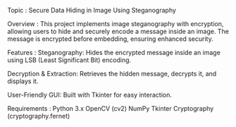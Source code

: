 Topic : Secure Data Hiding in Image Using Steganography 

Overview :
This project implements image steganography with encryption, allowing users to hide and securely encode a message inside an image. The message is encrypted before embedding, ensuring enhanced security.

Features :
Steganography: Hides the encrypted message inside an image using LSB (Least Significant Bit) encoding.

Decryption & Extraction: Retrieves the hidden message, decrypts it, and displays it.

User-Friendly GUI: Built with Tkinter for easy interaction.

Requirements :
Python 3.x
OpenCV (cv2)
NumPy
Tkinter
Cryptography (cryptography.fernet)
